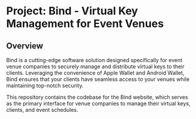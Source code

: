 # Project: Bind - Virtual Key Management for Event Venues
## Overview
Bind is a cutting-edge software solution designed specifically for event venue companies to securely manage and distribute virtual keys to their clients. Leveraging the convenience of Apple Wallet and Android Wallet, Bind ensures that your clients have seamless access to your venues while maintaining top-notch security.

This repository contains the codebase for the Bind website, which serves as the primary interface for venue companies to manage their virtual keys, clients, and event schedules.
